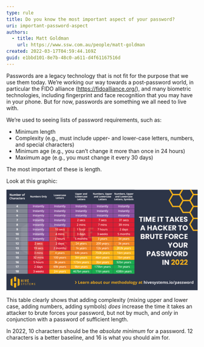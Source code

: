 ```yaml
---
type: rule
title: Do you know the most important aspect of your password?
uri: important-password-aspect
authors:
  - title: Matt Goldman
    url: https://www.ssw.com.au/people/matt-goldman
created: 2022-03-17T04:59:44.169Z
guid: e1bbd101-8e7b-48c0-a611-d4f61167516d
---
```

Passwords are a legacy technology that is not fit for the purpose that we use them today. We’re working our way towards a post-password world, in particular the FIDO alliance (<https://fidoalliance.org/>), and many biometric technologies, including fingerprint and face recognition that you may have in your phone. But for now, passwords are something we all need to live with.

<!--endintro-->

We’re used to seeing lists of password requirements, such as:

* Minimum length
* Complexity (e.g., must include upper- and lower-case letters, numbers, and special characters)
* Minimum age (e.g., you can’t change it more than once in 24 hours)
* Maximum age (e.g., you must change it every 30 days)

The most important of these is length.

Look at this graphic:

![Figure: The Hive Systems password table shows how long it takes to crack passwords of various lengths](bruteforce-times.png)

This table clearly shows that adding complexity (mixing upper and lower case, adding numbers, adding symbols) *does* increase the time it takes an attacker to brute forces your password, but not by much, and *only* in conjunction with a password of sufficient length.

In 2022, 10 characters should be the *absolute minimum* for a password. 12 characters is a better baseline, and 16 is what you should aim for.
